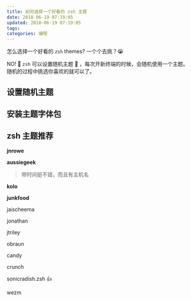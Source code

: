 ```yaml
---
title: 如何选择一个好看的 zsh 主题
date: 2018-06-19 07:19:05
updated: 2018-06-19 07:19:05
tags:
categories: 编程
---
```


怎么选择一个好看的 `zsh` themes? 一个个去挑？😭

NO! 💯 `zsh` 可以设置随机主题 🎨 ，每次开新终端的时候，会随机使用一个主题。随机的过程中挑选你喜欢的就可以了。

## 设置随机主题
## 安装主题字体包
## zsh 主题推荐

**jnrowe**

**aussiegeek**

> 带时间挺不错，而且有主机名

**kolo**

**junkfood**

jaischeema

jonathan

jtriley

obraun

candy

crunch

sonicradish.zsh 👍

wezm





